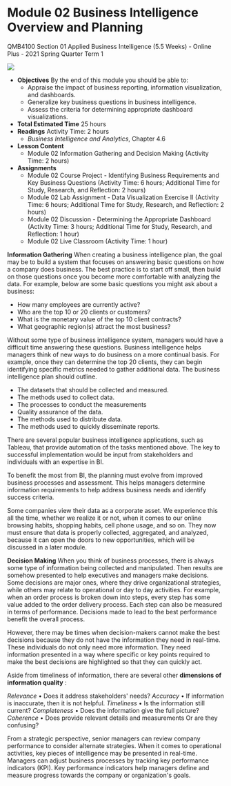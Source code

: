 #
# Module 02 Business Intelligence Overview and Planning

QMB4100 Section 01 Applied Business Intelligence (5.5 Weeks) - Online Plus - 2021 Spring Quarter Term 1

![](RackMultipart20210512-4-ph606_html_237499165a11f2b9.gif)

- **Objectives**
By the end of this module you should be able to:
  - Appraise the impact of business reporting, information visualization, and dashboards.
  - Generalize key business questions in business intelligence.
  - Assess the criteria for determining appropriate dashboard visualizations.
- **Total Estimated Time**
25 hours
- **Readings**
Activity Time: 2 hours
  - _Business Intelligence and Analytics_, Chapter 4.6
- **Lesson Content**
  - Module 02 Information Gathering and Decision Making (Activity Time: 2 hours)
- **Assignments**
  - Module 02 Course Project - Identifying Business Requirements and Key Business Questions (Activity Time: 6 hours; Additional Time for Study, Research, and Reflection: 2 hours)
  - Module 02 Lab Assignment - Data Visualization Exercise II (Activity Time: 6 hours; Additional Time for Study, Research, and Reflection: 2 hours)
  - Module 02 Discussion - Determining the Appropriate Dashboard (Activity Time: 3 hours; Additional Time for Study, Research, and Reflection: 1 hour)
  - Module 02 Live Classroom (Activity Time: 1 hour)

**Information Gathering**
When creating a business intelligence plan, the goal may be to build a system that focuses on answering basic questions on how a company does business. The best practice is to start off small, then build on those questions once you become more comfortable with analyzing the data. For example, below are some basic questions you might ask about a business:

- How many employees are currently active?
- Who are the top 10 or 20 clients or customers?
- What is the monetary value of the top 10 client contracts?
- What geographic region(s) attract the most business?

Without some type of business intelligence system, managers would have a difficult time answering these questions. Business intelligence helps managers think of new ways to do business on a more continual basis. For example, once they can determine the top 20 clients, they can begin identifying specific metrics needed to gather additional data. The business intelligence plan should outline.

- The datasets that should be collected and measured.
- The methods used to collect data.
- The processes to conduct the measurements
- Quality assurance of the data.
- The methods used to distribute data.
- The methods used to quickly disseminate reports.

There are several popular business intelligence applications, such as Tableau, that provide automation of the tasks mentioned above. The key to successful implementation would be input from stakeholders and individuals with an expertise in BI.

 To benefit the most from BI, the planning must evolve from improved business processes and assessment. This helps managers determine information requirements to help address business needs and identify success criteria.

 Some companies view their data as a corporate asset. We experience this all the time, whether we realize it or not, when it comes to our online browsing habits, shopping habits, cell phone usage, and so on. They now must ensure that data is properly collected, aggregated, and analyzed, because it can open the doors to new opportunities, which will be discussed in a later module.

**Decision Making**
When you think of business processes, there is always some type of information being collected and manipulated. Then results are somehow presented to help executives and managers make decisions. Some decisions are major ones, where they drive organizational strategies, while others may relate to operational or day to day activities. For example, when an order process is broken down into steps, every step has some value added to the order delivery process. Each step can also be measured in terms of performance. Decisions made to lead to the best performance benefit the overall process.

 However, there may be times when decision-makers cannot make the best decisions because they do not have the information they need in real-time. These individuals do not only need more information. They need information presented in a way where specific or key points required to make the best decisions are highlighted so that they can quickly act.

 Aside from timeliness of information, there are several other **dimensions of information quality** :

_Relevance_
• Does it address stakeholders&#39; needs?
_Accuracy_
 • If information is inaccurate, then it is not helpful.
_Timeliness_
 • Is the information still current?
_Completeness_
 • Does the information give the full picture?
_Coherence_
 • Does provide relevant details and measurements Or are they confusing?


 From a strategic perspective, senior managers can review company performance to consider alternate strategies. When it comes to operational activities, key pieces of intelligence may be presented in real-time. Managers can adjust business processes by tracking key performance indicators (KPI). Key performance indicators help managers define and measure progress towards the company or organization&#39;s goals.